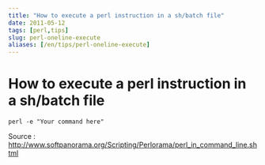 ```yaml
---
title: "How to execute a perl instruction in a sh/batch file"
date: 2011-05-12
tags: [perl,tips]
slug: perl-oneline-execute
aliases: [/en/tips/perl-oneline-execute]
---
```

# How to execute a perl instruction in a sh/batch file

```
perl -e "Your command here"
```

Source : http://www.softpanorama.org/Scripting/Perlorama/perl_in_command_line.shtml







